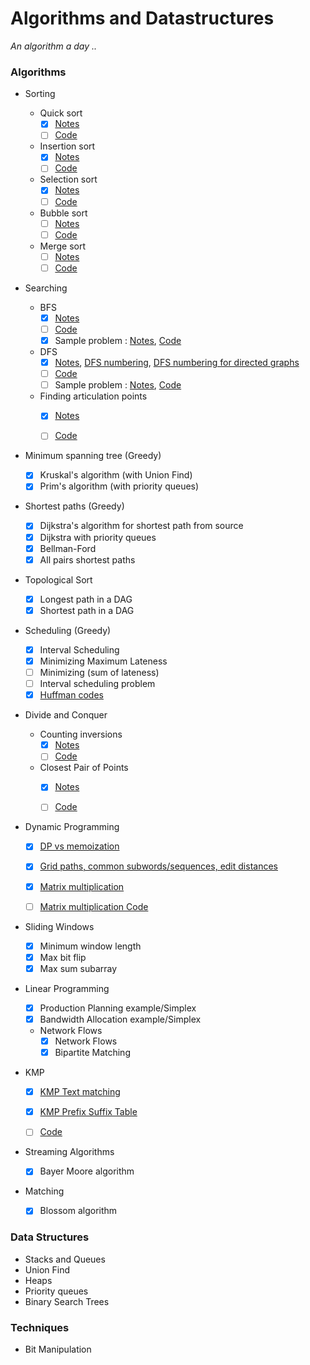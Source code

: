 # Algorithms and Datastructures
_An algorithm a day .._  


### Algorithms 

* Sorting

  - Quick sort
    - [x] [Notes](Algorithms/Sorting/Quick_sort.pdf)
    - [ ] [Code](Algorithms/Sorting/Quick_sort.py)  
  - Insertion sort  
    - [x] [Notes](Algorithms/Sorting/Insertion_sort.pdf)  
    - [ ] [Code](Algorithms/Sorting/Insertion_sort.py)    
  - Selection sort  
    - [x] [Notes](Algorithms/Sorting/Selection_sort.pdf)  
    - [ ] [Code](Algorithms/Sorting/Selection_sort.py)    
  - Bubble sort
    - [ ] [Notes](Algorithms/Sorting/Bubble_sort.pdf)  
    - [ ] [Code](Algorithms/Sorting/Bubble_sort.py)      
  - Merge sort
    - [ ] [Notes](Algorithms/Sorting/Merge_sort.pdf)  
    - [ ] [Code](Algorithms/Sorting/Merge_sort.py)
 
* Searching

  - BFS 
    - [x] [Notes](Algorithms/BFS/BFS.pdf)  
    - [ ] [Code](Algorithms/BFS/BFS.py)
    - [x] Sample problem : [Notes](Algorithms/BFS/BFS_problem.pdf), [Code](Algorithms/BFS/BFS_problem.py)
  - DFS  
    - [x] [Notes](Algorithms/DFS/DFS.pdf), [DFS numbering](Algorithms/DFS/DFS_numbering.pdf), [DFS numbering for directed graphs](Algorithms/DFS/DFS_numbering_for_directed_graphs.pdf)  
    - [ ] [Code](Algorithms/DFS/DFS.py)
    - [ ] Sample problem : [Notes](Algorithms/DFS/DFS_problem.pdf), [Code](Algorithms/DFS/DFS_problem.py)
  - Finding articulation points
    - [x] [Notes](Algorithms/ArticulationPoints/Articulation_points.pdf)  
    - [ ] [Code](Algorithms/ArticulationPoints/Articulation_points.py)


* Minimum spanning tree (Greedy)

    - [x] Kruskal's algorithm (with Union Find)
    - [x] Prim's algorithm (with priority queues)

* Shortest paths (Greedy)

   - [x] Dijkstra's algorithm for shortest path from source
   - [x] Dijkstra with priority queues
   - [x] Bellman-Ford
   - [x] All pairs shortest paths
   
*  Topological Sort

   - [x] Longest path in a DAG  
   - [x] Shortest path in a DAG  

*  Scheduling (Greedy)
    
   - [x] Interval Scheduling
   - [x] Minimizing Maximum Lateness
   - [ ] Minimizing (sum of lateness)
   - [ ] Interval scheduling problem
   - [x] [Huffman codes](Algorithms/HuffmanCodes/Huffman_codes.pdf) 

* Divide and Conquer

  - Counting inversions  
    - [x] [Notes](Algorithms/DivideConquer/DivideConquer_inversions.pdf)  
    - [ ] [Code](Algorithms/DivideConquer/DivideConquer_inversions.py)
  - Closest Pair of Points  
    - [x] [Notes](Algorithms/DivideConquer/DivideConquer_closestpairofpoints.pdf)  
    - [ ] [Code](Algorithms/DivideConquer/DivideConquer_closestpairofpoints.py)
  

* Dynamic Programming

   - [x] [DP vs memoization](/Algorithms/DynamicProgramming/DPvsMemoization.pdf)
   - [x] [Grid paths, common subwords/sequences, edit distances](Algorithms/DynamicProgramming/DP_problems.pdf)
   - [x] [Matrix multiplication](Algorithms/DynamicProgramming/Matrix_multiplication.pdf)
   - [ ] [Matrix multiplication Code](Algorithms/DynamicProgramming/Matrix_multiplication.py)


* Sliding Windows 
   
   - [x] Minimum window length
   - [x] Max bit flip
   - [x] Max sum subarray  
   
* Linear Programming
   
   - [x] Production Planning example/Simplex
   - [x] Bandwidth Allocation example/Simplex
   
   - Network Flows
      - [x] Network Flows
      - [x] Bipartite Matching
 
* KMP 

  - [x] [KMP Text matching](Algorithms/KMP/KMP-textmatching.pdf)   
  - [x] [KMP Prefix Suffix Table](Algorithms/KMP/KMP-prefix_suffix_table.pdf)  
  - [ ] [Code](Algorithms/KMP/KMP.py)  

   
    
* Streaming Algorithms

   - [x] Bayer Moore algorithm
   
 * Matching 
 
   - [x] Blossom algorithm 





### Data Structures

* Stacks and Queues
* Union Find 
* Heaps
* Priority queues
* Binary Search Trees



### Techniques

* Bit Manipulation




